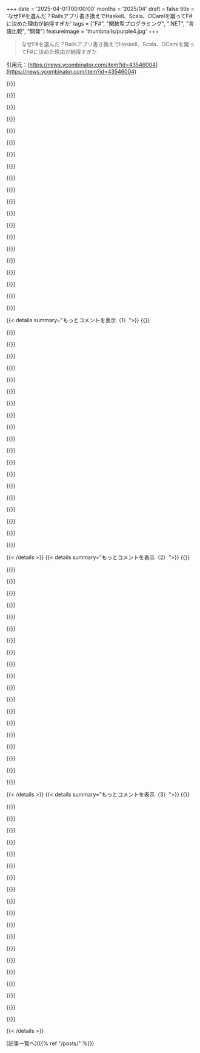 +++
date = '2025-04-01T00:00:00'
months = '2025/04'
draft = false
title = 'なぜF#を選んだ？Railsアプリ書き換えでHaskell、Scala、OCamlを蹴ってF#に決めた理由が納得すぎた'
tags = ["F#", "関数型プログラミング", ".NET", "言語比較", "開発"]
featureimage = 'thumbnails/purple4.jpg'
+++

> なぜF#を選んだ？Railsアプリ書き換えでHaskell、Scala、OCamlを蹴ってF#に決めた理由が納得すぎた

引用元：[https://news.ycombinator.com/item?id=43546004](https://news.ycombinator.com/item?id=43546004)

{{<matomeQuote body="F#はRuby on Railsアプリを書き換える時に最高の関数型言語だったんだよねー。HaskellとかOcamlとかScalaも見たけど。Microsoftテクノロジーは詳しくなかったから、F#は一番なさそうだったんだけど、一番の選択肢になったんだよね。Haskellの純粋さはちょっと難しくて、Ocamlのエコシステムはイマイチだったし。Scalaは複雑そうだったし…。F#は意外と簡単に始められたんだよね。コミュニティは корпоратив-mindedな感じだけど、メンバーはフレンドリーで賢くて助けてくれるよ。エコシステムも良くて、dotnetライブラリも使えるし。FsHttpとかFliとかwebsharperとか、良いライブラリやフレームワークもあるしね。マジでF#最高！" userName="raphinou" createdAt="2025-04-01T14:49:49" color="#ff5c5c">}}

{{<matomeQuote body="ちなみに、F#のslackはもう死んでて、コミュニティはDiscordに移行したみたいだよ。<br>https://discord.com/invite/fsharp-196693847965696000" userName="Lanayx" createdAt="2025-04-01T18:01:26" color="">}}

{{<matomeQuote body="ブログにも書いてないけど、Haskellの純粋さが難しかったってどういうこと？Haskellをプロダクションで使ってるけど、純粋さは気にならないな。ほとんどの関数はI/Oコンテキストにあるから、他の言語と変わらないし。" userName="kqr" createdAt="2025-04-01T15:30:20" color="">}}

{{<matomeQuote body="Haskellの純粋さに対するイメージが、始めた頃は難しかったなー。以前命令的に作ったプログラムをHaskellで書き直そうとしたんだけど、それがそもそもピュアなやり方じゃ難しくて。当時はzipersとかknot-tyingとか使って非効率的なことしてたけど、今は普通にやるかな。" userName="internet_points" createdAt="2025-04-01T21:04:22" color="">}}

{{<matomeQuote body="言語を選ぶ時って、簡単に手に入る情報とかから、これから起こりうる問題を推測したりするよね。Rescriptのobject typeが嫌で使わないって人もいたけど、Rescriptでobject typeなんて使わないし。IO monadとかも、使ったことないと想像しにくいし、影響がどれくらいあるかとかもわからないし。" userName="giraffe_lady" createdAt="2025-04-01T20:56:20" color="#45d325">}}

{{<matomeQuote body="＞You gotta remember people are often picking languages based on what they can easily find out about it and extrapolating/guessing about what problems they’ll run into with their expected use.”<br>それマジでそう思う。LispもSyntaxだけで拒否する人多いし。RescriptもReasonとJSの距離を縮めてJSデベロッパーを引きつけようとしたんだよね。" userName="fredrikholm" createdAt="2025-04-02T06:22:49" color="">}}

{{<matomeQuote body="もう6年前くらいだから覚えてないんだけど、Haskellを勉強し始めた時にそう思ったんだよね。今なら違う結論になるかも？わからん。=<<とか.とか$とかの特殊な演算子も理解するのが難しかった。F#の方がアプローチしやすくて、関数型のコンセプトを学べたんだよね。" userName="raphinou" createdAt="2025-04-01T15:41:58" color="">}}

{{<matomeQuote body="HaskellはIOとparityの違いとか、プログラミングの方法に影響を与えてくれたけど、複雑すぎて使いたくない。" userName="ninetyninenine" createdAt="2025-04-02T15:15:35" color="">}}

{{<matomeQuote body="ライブラリはどうなの？特定のmonadを使わされることない？" userName="blatantly" createdAt="2025-04-02T09:29:49" color="">}}

{{<matomeQuote body="使ってるライブラリはIOがベースになってるか、少なくともIOを許可してるから、liftIOでIOアクションできるよ。" userName="kqr" createdAt="2025-04-02T12:09:51" color="">}}

{{<matomeQuote body="Ruby on RailsからElixirに移った人が結構いたのに、なんで検討リストに入ってないの？　なんか理由ある？" userName="mike1o1" createdAt="2025-04-01T15:34:48" color="">}}

{{<matomeQuote body="メッセージで言うべきだったんだけど、強い型付けの言語を探してたんだよね。動的型付けの言語を愛用してたんだけど、Ruby on Railsのアプリが保守不能になっちゃって、原因の一つが動的型付けだったんだ。<br>静的型付けの言語なら、複雑なアプリでも長期的に保守しやすくなるかなと思って。そしたらマジでそうなって、もう動的型付けの言語で開発したくないレベル。<br>F#を学びながらライブラリ作ったんだけど、dotnetでasyncが主流なのを見逃して全部同期処理で書いちゃって。プロジェクトの半分くらいで気づいてasyncに切り替えたんだけど、動的型付けだったら地獄だったと思う。強い型のおかげで大規模なリファクタリングも自信を持ってできたよ。<br>アプリはオープンソースでここにあるよ: https://gitlab.com/myowndb/myowndb" userName="raphinou" createdAt="2025-04-01T15:52:56" color="#38d3d3">}}

{{<matomeQuote body="細かいことだけど、”強い型付け”と”静的型付け”は同じ意味じゃないよ。ここでは型システムの静的な性質に関心があるんだよね？　”強さ”とは違うものだよ。" userName="DonaldPShimoda" createdAt="2025-04-01T17:11:56" color="#785bff">}}

{{<matomeQuote body="マジでその通り。指摘ありがとう。" userName="raphinou" createdAt="2025-04-01T17:22:54" color="">}}

{{<matomeQuote body="どういたしまして！　じゃあね！" userName="DonaldPShimoda" createdAt="2025-04-01T18:37:58" color="">}}

{{<matomeQuote body="強い型付けと静的型付けについてもっと詳しく教えて！" userName="throwaway2037" createdAt="2025-04-02T08:19:43" color="">}}

{{<matomeQuote body="強い型付け：2 + ”2” はエラーになる(Pythonとか)。<br>静的型付け：2 + ”2” はコンパイル/パースできない(mypyとかTypescript)。<br>単純な例だけど、違いを感じてもらえるかな？" userName="baq" createdAt="2025-04-02T08:38:46" color="#ff33a1">}}

{{<matomeQuote body="＞static typing: 2 + ”2” does not compile/parse (e.g. Python vs mypy, Typescript vs JS)“<br>この例は正しくないと思うな。静的型付けは異なる型の値がどう相互作用するかに影響しないから。`2 + ”2”` が有効な式になる静的型付け言語は知らないけど、静的型付け言語は弱く型付けされる可能性があるよ。一番良い例はCで、明示的に型変換しなくても異なる型の値を組み合わせられる(`2 + 2.0`)。<br>強い/弱いと静的/動的は直交してると思う。例を挙げると：<br>・強い: `2 + ”2”` はエラー<br>・弱い: `2 + ”2”` は4になる<br>・静的: `var x = 2; x = ”2”` はエラー<br>・動的: `var x = 2; x = ”2”` はOK" userName="volemo" createdAt="2025-04-02T15:25:23" color="#ff5733">}}

{{<matomeQuote body="動的型付けでも後者(実行時)を禁止できるけど、実装によるね。潜在的型付けってのもあって、これは型が変数じゃなくて値に関連付けられる。<br>でも動的言語でも変数に型を関連付けて、最初にチェックした後に型が変わるのを禁止できる。" userName="sparkie" createdAt="2025-04-02T17:22:11" color="">}}

{{<matomeQuote body="＞But a dynamic language can have types associated with variables, and it can forbid changing those types after their types have been checked the first time.<br>それってC++の`auto`みたいな感じ？" userName="volemo" createdAt="2025-04-02T20:10:48" color="">}}

{{< details summary="もっとコメントを表示（1）">}}
{{<matomeQuote body="weak typingかー。2 + ”2”が22になっちゃうんだね。" userName="hoseja" createdAt="2025-04-02T10:32:23" color="">}}

{{<matomeQuote body="”4”とか4!もありえるね。4が一番たちが悪そうだけど。" userName="RUnconcerned" createdAt="2025-04-02T13:41:10" color="">}}

{{<matomeQuote body="一番ヤバいのはC言語かも。2+”22” = 0、4+”4” = 未定義の動作で、たぶん他の変数の値になっちゃう。" userName="pjc50" createdAt="2025-04-02T13:46:56" color="">}}

{{<matomeQuote body="＞”22”+2 = ””のことじゃない？2番目のポインタを作るのはUBじゃないよ、使うときだけ。" userName="manwe150" createdAt="2025-04-02T14:16:04" color="">}}

{{<matomeQuote body="最近はBEAM VM向けの強く型付けされた代替としてGleam[0]があるよ。まだ使ったことないけど、安全＋ミニマル＋生産性のスイートスポットに一番ハマりそう。(C言語風のsyntaxはちょっとイヤだけど、syntaxは言語の重要な側面じゃないしね。)" userName="tasuki" createdAt="2025-04-01T16:21:55" color="">}}

{{<matomeQuote body="Gleamは、BEAMをターゲットにしてる言語と同じように、F#に比べて1、2桁遅いよ。" userName="neonsunset" createdAt="2025-04-01T17:24:54" color="">}}

{{<matomeQuote body="魅力はruntime modelだよね。BEAM言語が本当に遅いのかどうかはすぐには確認できないけど、とりあえずそう仮定しよう。<br>遅いとしても、runtime modelはすごく柔軟で、スケールアップ・ダウンが安くて、hot updateも簡単だし、非同期処理もたくさんのprocessにまたがってすごく得意だよね。<br>F#もasync ergonomicsはすごく良いけど、同じようなtask/processingの柔軟性はないし、Websocketsはelixirとかerlangに比べるとちょっと面倒。" userName="no_wizard" createdAt="2025-04-01T18:41:36" color="#ff5733">}}

{{<matomeQuote body=".NETのSignalRはマジで良いよ。server[0]で強く型付けされたmessage hubが使えるし、client supportも広いし。web socketをscaleさせるためのinfrastructureを持ちたくないならAzure SignalR[1]もあるし。" userName="CharlieDigital" createdAt="2025-04-02T10:57:13" color="">}}

{{<matomeQuote body="Apache Spark、Delta LakeはScalaで書かれてるし。JVMベースだから、大きなecosystemもあるし。F#よりScalaの方が良い選択肢かもね。" userName="breadwinner" createdAt="2025-04-01T15:41:36" color="">}}

{{<matomeQuote body="良い選択肢になりえるのは確かだけど、俺にとってはそうじゃなかった。<br>Scalaとは相性が悪かったみたい。複雑な言語だって感じて、どうしても理解できなかったんだよね。<br>F#は評価の最初では最後の選択肢だったし、ScalaはJava ecosystemのおかげで上位だったんだけど、結局うまくいかなかった。<br>JVM上でF#が動けば最高なんだけどね！" userName="raphinou" createdAt="2025-04-01T15:58:04" color="#45d325">}}

{{<matomeQuote body=".NETで動くんだから、そりゃそうでしょ。小さいプラットフォームじゃないし。" userName="hurril" createdAt="2025-04-01T17:51:39" color="">}}

{{<matomeQuote body="基本的に全部OS上で動くし、そっちの方がもっと複雑じゃん。" userName="michaelcampbell" createdAt="2025-04-01T19:59:23" color="">}}

{{<matomeQuote body="F#ってScalaより習得簡単かな？ (Scalaは昔の2.x時代にちょっと触ったことあるけど、F#は全然知らない)" userName="flakiness" createdAt="2025-04-01T16:34:23" color="">}}

{{<matomeQuote body="JVMエコシステムでFPやるならClojureの方がいいと思うなー。Scalaの問題は、関数型とオブジェクト指向の両方をサポートしてるところ。Scalaで関わったコードベースは全部ごちゃ混ぜになっちゃって困るんだよね。でも最高の関数型言語は、もちろんElixir！ :D" userName="innocentoldguy" createdAt="2025-04-01T16:02:54" color="#ff5c5c">}}

{{<matomeQuote body="＞Every code base I've worked on in Scala has ended up being a hodgepodge of both<br>それって何か困ることある？Scalaのコードベースで働く中で、一番良いのはScalaのマルチパラダイムな性質を受け入れてるものだと思うな。OOで全部解決しようとするとレイヤーが増えちゃうし、FPで全部解決しようとすると高度なテクニックが必要になるし。OOの単純な部分とFPの単純な部分を組み合わせる方が、それぞれ単体でやるよりずっと良いと思う。何か違うこと見てきた？" userName="dkarl" createdAt="2025-04-01T17:00:20" color="#38d3d3">}}

{{<matomeQuote body="Elixirに強い型システムが入るのは面白いけど、Gleamにも注目だね。ただ、computation expressionsがないのが残念。https://github.com/CaptnCodr/Fli と https://github.com/fsprojects/FsHttp みたいな面白い可能性が開けるのに。" userName="raphinou" createdAt="2025-04-01T16:09:21" color="#785bff">}}

{{<matomeQuote body="Gleamはlispスタイルのマクロがないし、BEAMとOTPの実装も完全じゃないんだよね。例えば、Gleamはホットアップデートとか、完全な分散システムサポートとか、低レベルなプロセス操作とかをサポートしてない。静的型付けのためにBEAMとOTPのフルパワーを捨てるのはちょっと考えられないなー。" userName="innocentoldguy" createdAt="2025-04-01T16:27:30" color="#ff5733">}}

{{<matomeQuote body="今の俺の好みは、Elixirとその素晴らしいエコシステムをプロジェクトのシェルとして使って、コアなビジネスロジックをGleamで実装すること。" userName="felixyz" createdAt="2025-04-02T10:30:48" color="">}}

{{<matomeQuote body="Clojureも同じようにマルチパラダイムじゃないの？ もっとそうかも？" userName="michaelcampbell" createdAt="2025-04-01T20:00:04" color="">}}

{{<matomeQuote body="そうは思わないなー。関数型＋JVMへのブリッジって感じかな。言語自体にはそんなに多くのものはないし。関数型プログラミングが基本で、オブジェクトJVMのものをフックするためのツールがあるけど、それは言語の自然な流れじゃない。<br>Clojureはほとんど値と関数（といくつかのマクロ）でできてる。クラスとか継承とか情報隠蔽もない。プロトコルとマルチメソッドはあるけどね。良い感じに小さくてパワフルな言語だよ。" userName="lucyjojo" createdAt="2025-04-02T00:15:25" color="#ff33a1">}}


{{< /details >}}
{{< details summary="もっとコメントを表示（2）">}}
{{<matomeQuote body="F#試したけど、.NETの環境が初めてだったんだよね。hello worldやるだけで、プロジェクトファイルとかボイラープレートがめっちゃ多くてビックリして、やる気なくなったわー。FPとかimmutableとかモダンな言語はマジで賛成なんだけど、仕事ないじゃん？いいコード書いたって評価してくれる会社どこだよ？今はみんなAIで使いやすい言語とか、人員削減とか、生産性アップとかばっか考えてるし。20年プログラミングやってて4～5言語できるけど、インドはもっとひどくて、EUならまだJavaとかTypeScriptで何とか生活できるレベル。Kotlin + TypeScriptですら良い給料の仕事見つけるの難しいのに、ElixirとかClojureとかF#なんて無理ゲー。 relocateすれば70K/yearくらいの仕事あるかもだけど。だからニッチな言語勉強するの諦めたんだよね。" userName="rockyj" createdAt="2025-04-01T13:08:29" color="">}}

{{<matomeQuote body="F#のシンタックスは、純粋なロジックだけやってる時はマジで好き。でも、データベースとかREST APIとかのI/O処理が必要になると、MLの美しいシンタックス捨てて、 computation blocksとかいうクソダサいやつ使わないといけないんだよね。C#ならこんな感じ。<br>    var post ＝ await _postService.getById(id);<br><br>F#だとこんな感じ。<br>    let getPostById id ＝ async {<br>        let! post ＝ blogPostService.getPostById id<br>        return post<br>    }<br><br>    let post ＝ getPostById 42 |> Async.RunSynchronously<br><br>でも実際は、RunSynchronouslyはawaitと同じじゃないんだよね。async computationの結果をちゃんと扱おうと思ったら、continuation作らないといけないし。F#だけじゃなくて、Ocamlとか他のML系の言語も同じ問題を抱えてる気がする。F#で非同期処理やる時のパターンは、だいたい以下のどっちか。<br>1．ロジックは全部MLシンタックスで書いて、最後にcomputation blockにデータを渡してI/O処理して、unitを返す。<br>2．C#みたいなTask<>を返して、I/O処理は全部C#でやる。<br>どっちにしても、ML系の言語は、俺らが普段やってるCRUDアプリみたいな商用アプリには向いてない気がするんだよね。" userName="shortrounddev2" createdAt="2025-04-01T14:34:32" color="">}}

{{<matomeQuote body="個人的には、C#よりCRUDアプリに向いてると思うけどな。どっちも書いたことあるし。シンタックスの比較も、C#のコードに必要になるラッパーとかボイラープレートを考慮してないからフェアじゃない。awaitはどこでも使えるわけじゃないし。async使う時は、どのcontextで実行するか指定する必要があるけど、これはTask/Asyncを現在のsync contextで実行したくない時に便利。最近は、C#みたいな挙動が欲しいならtask使うのが普通だし、custom F# CE'sでSyncContextのオーバーロードを減らすライブラリもある。<br>> The equivalent C# to your F# would be<br>＞”  task { return! _postService.getById(id) }”<br><br>これは意味ないし。postServiceからtaskを直接返せばいいじゃん。asyncを同期的に実行する必要もないし。Asyncはtask、thread、sync上で何度もロジックを実行できるから、taskとは全然違うモデル。<br>C#のコードをF#のコードと比較するには（taskは同じじゃないから厳密には違うけど）、メソッドを定義して、taskを同期的に安全に実行する方法を見つける必要がある。<br>> public async Task<Post> GetPostById(id) => await blogPostService.getPostById(id);<br><br>  // これは完全に同じじゃない。taskはhotだから<br>  this.GetPostById(42).Result" userName="throw234234234" createdAt="2025-04-02T00:21:30" color="#45d325">}}

{{<matomeQuote body="F#はでかい言語で、MLのマルチパラダイム言語でC#と相互運用できるから、複雑になるのは仕方ないし、同じことをやる方法もたくさんある。強いメリットは、最初に動く関数型プロトタイプを作って、遅い部分をホットスポット最適化して、イミュータブルな関数をミュータブルな関数で置き換えて高速化できること。PythonとC++みたいに、パフォーマンスが重要な部分だけC++で書き換えるみたいな感じ。C#のawaitは、C#がF#の相互運用を考慮して設計しなかったのが残念。F#はtask builderを追加して、awaitをtask builderブロック内でlet!で置き換えられるようにした。<br>> let getById(id:int) : Task<string> = failwith ”never”<br>> let doWork(post:string) : unit = failwith ”never”<br>> let doThing() ＝ task {<br>>   let! post ＝ getById(42);<br>>   doWork(post); }”<br><br>または、taskをAsync.AwaitTask関数で通常のF# asyncに変換できる。<br>> let getPostById1(id:int) : Async<string> ＝ async { return! getById(id) |> Async.AwaitTask }<br>> let getPostById2(id:int) : Async<string> ＝ getById(id) |> Async.AwaitTask<br>> let getPostById3 : int -> Async<string> ＝ getById >> Async.AwaitTask" userName="cjbgkagh" createdAt="2025-04-01T16:38:07" color="">}}

{{<matomeQuote body="async CEの特別な挙動が必要な場合を除いて、task CEを常に使うのがベスト。元のコメントの人は、そのことを知らないし、F#がシームレスに動作するかどうか確認しようともしてない（実際は動作する）。F#で非同期コードを書くのは、C#よりも構文が少ない。ボイラープレートは必要ないし、F#はそういう風に書くべきじゃない。" userName="neonsunset" createdAt="2025-04-01T16:43:23" color="#ff5c5c">}}

{{<matomeQuote body="F#はでかい言語だから、初心者が知らないのは当然だと思う。F#を単純化するんじゃなくて、F#は万人向けじゃないってことを理解すればいいんじゃない？" userName="cjbgkagh" createdAt="2025-04-01T16:56:43" color="">}}

{{<matomeQuote body="別に良いんだけど、間違ったことを自信満々に言うより、特定の言語機能について確信がない方がマシだと思う。個人的には、”.NETは〇〇だからクソ”→”いつの話だよ？”→”10年前”→”それが？”みたいな無限ループにイライラする。上の例みたいに、新しいF#のコードでこんなことやるやつはいないと思う。task { ... } を普通に使うでしょ。" userName="neonsunset" createdAt="2025-04-01T17:08:56" color="#ff33a1">}}

{{<matomeQuote body="できるのはわかるけど、コードがクソみたいになるし、MLの美しさが損なわれるって言ってんだよ！" userName="shortrounddev2" createdAt="2025-04-01T20:42:29" color="">}}

{{<matomeQuote body="マジでやめてくれ。Task CEはF# 6.0からあって、CoreLibのTasksとValueTasksのawaitを問題なく処理できるんだから。" userName="neonsunset" createdAt="2025-04-01T21:03:04" color="#785bff">}}

{{<matomeQuote body="OcamlとF#どっちが好きか、それともC#とF#どっちが好きかってこと？あなたの例は確かにエレガントじゃないけど、 built inされてる関数をわざわざ4行で再現してる時点で設計が悪い。どの言語でもクソコードは書けるでしょ。" userName="cjbgkagh" createdAt="2025-04-01T21:22:23" color="#ff5733">}}

{{<matomeQuote body="F#のcomputation blocksが見た目もっと良ければいいのになー。C#みたいにasyncメソッドでアロー構文もっと綺麗に書けるじゃん？F#って独自のキーワード使いすぎな気がするんだよね。もっと再利用してほしい。member this.Foo = ...とかmember val Foo = ...とかさ。" userName="shortrounddev2" createdAt="2025-04-02T13:24:11" color="">}}

{{<matomeQuote body="批判が支離滅裂で意味不明。そもそもcomputation block使わなくても、組み込み関数で同じことできるし。キーワード増やさないでって言う割に、新しいの提案してるじゃん。F#は万人に合うわけじゃないんだから、それでいいんだよ。" userName="cjbgkagh" createdAt="2025-04-02T16:08:52" color="">}}

{{<matomeQuote body="＞あんたが新しいキーワードを提案してるって言ってるけど<br>してないし。asyncはF#のキーワードだし、括弧をなくしてreturn文を削除してほしいって言ってるだけ。<br>＞言語設計にはトレードオフがあるけど、どこが改善されるか分からないって言ってるけど<br>読みやすくなるし、特定の機能のための特殊な構文が減るし。MLスタイルの構文を維持できるし、computation blockでラップする必要なくなる。あれF#で一番ダサい構文じゃん？<br>＞Computation expressionsは便利なものだって言ってるけど<br>そうは思わない。見た目が悪い。もっと砂糖をかけてくれ。" userName="shortrounddev2" createdAt="2025-04-02T16:40:34" color="">}}

{{<matomeQuote body="'async'はF#のキーワードじゃなくて、builder instanceだよ。return文は何か返したいときにだけ必要。async { let! x = f(); return x}はf()にできる。残りはあんたの意見だね。同意しないけど。" userName="cjbgkagh" createdAt="2025-04-02T17:12:11" color="#ff33a1">}}

{{<matomeQuote body="この区別はマジで意味ない。言語の使いやすさの問題なんだよ。純粋関数型言語から抜け出すと、とたんに使いづらくなる。" userName="shortrounddev2" createdAt="2025-04-02T18:18:14" color="">}}

{{<matomeQuote body="`var post = await _postService.getById(id);`<br>F#だと`let! post = _postService.getById id`だよね。" userName="malakai521" createdAt="2025-04-01T15:06:59" color="#785bff">}}

{{<matomeQuote body="C#だとasyncじゃないメソッドでawait使えないから、短絡的な意見だと思う。" userName="smoothdeveloper" createdAt="2025-04-01T14:56:10" color="">}}

{{<matomeQuote body="関係ないじゃん。結局全部asyncにする必要があるけど、それでもF#よりシンタックス綺麗だよ。Asp.Net controller使ってるなら、handlerをasync Task<IActionResult>にすればいいだけだし。mainメソッドだってasyncにできるし。" userName="shortrounddev2" createdAt="2025-04-01T14:59:16" color="">}}

{{<matomeQuote body="シンタックスは全く同じだよ。C#は`var x = await`で、F#は`let! x =`。controller handlerも同じ。C#は`async`キーワードで、F#は`task` CEでマークされる。" userName="malakai521" createdAt="2025-04-01T15:29:25" color="#ff5733">}}

{{<matomeQuote body="えーと、全然同じじゃないよ。let!はcomputation blockの中でしか使えないし。computation blockから値を返して、スレッドを止めずにFunctionalな世界に戻りたいなら、継続を使わないといけないんだけど、C#にはasync/awaitっていう構文糖があるけど、F#にはないんだよね。" userName="shortrounddev2" createdAt="2025-04-01T15:42:56" color="">}}


{{< /details >}}
{{< details summary="もっとコメントを表示（3）">}}
{{<matomeQuote body="awaitはasync functionの中でしか使えないじゃん。let!がcomputation expressionの中でしか使えないのと何が違うのさ？" userName="sparkie" createdAt="2025-04-01T16:02:40" color="#785bff">}}

{{<matomeQuote body="だってasync functionって、動かすためにsyntaxを変える必要ないじゃん。" userName="shortrounddev2" createdAt="2025-04-01T16:40:40" color="">}}

{{<matomeQuote body="逆だよ。C#はasync/awaitのsyntaxが固定されてる。F#のasync/awaitのsyntaxは、ユーザーが自由に使える汎用的な仕組みなんだ。" userName="Smaug123" createdAt="2025-04-01T18:55:35" color="#ff5733">}}

{{<matomeQuote body="もし君のコードベースがasync awaitを既に使ってるなら、マジで問題ないと思うよ。" userName="jayd16" createdAt="2025-04-01T15:17:45" color="">}}

{{<matomeQuote body="君の考えはわかるよ。俺はニッチな言語を学ぶための媒体として見てるんだ。例えば、個人のプロジェクトでRustを使うのが好きなんだよね。リリースしないプロジェクトでも、immutableとか、functional programmingとか、trait-oriented programmingの教訓が日々の仕事に役立つから。だから、ニッチな言語を学ぶのは価値があると思うんだ。" userName="8s2ngy" createdAt="2025-04-01T14:02:26" color="#ff33a1">}}

{{<matomeQuote body="Rustをニッチな言語って呼ぶのはもう違うんじゃない？（2018年くらいならそうかもだけど）多くの大企業で普通に使われてるし。" userName="jen20" createdAt="2025-04-01T14:13:18" color="#ff5c5c">}}

{{<matomeQuote body="このバブルの外ではめっちゃニッチだよ。" userName="homebrewer" createdAt="2025-04-01T14:47:33" color="">}}

{{<matomeQuote body="Stack Overflowのdeveloper surveyによると、Rustは12.5%で、C#やJavaの半分くらい、Pythonの4分の1くらい。Rubyよりは2倍以上。だから全然ニッチじゃない。" userName="mmoskal" createdAt="2025-04-01T18:15:21" color="#ff5c5c">}}

{{<matomeQuote body="念のため言っとくと、そのdeveloper surveyで聞かれたのは、＞“過去1年間に集中的に開発作業を行った、または今後1年間に取り組みたいプログラミング、スクリプト、マークアップ言語は何ですか？”<br>ってこと。<br>仕事でその言語を使ってるかは聞いてないんだよね。<br>あと、同じ結果で、Rustのすぐ上に、＞PowerShell 13.8%<br>ってあるし。<br>＜sarcasm＞じゃあ、Microsoft PowerShellの方がRustより人気があるって言っても大丈夫だよね。＜/sarcasm＞" userName="throwaway2037" createdAt="2025-04-02T08:36:11" color="">}}

{{<matomeQuote body="俺的にニッチじゃないってことは仕事があるってことだと思うんだよね。で、Rustには仕事がない。少なくとも意味のある量ではね。ほとんどの国では皆無だよ。だから俺にとってはニッチのど真ん中って感じ。" userName="askonomm" createdAt="2025-04-01T21:13:20" color="">}}

{{<matomeQuote body="F#はたぶん永遠にニッチなままだろうね。Rustは違うと思う。MicrosoftとかGoogleとかLinux Kernelでの採用がどんどん増えてるし、加速してるから。CとC++の40年以上の支配を打ち破るには時間がかかるってこと。" userName="vlovich123" createdAt="2025-04-01T15:36:21" color="#38d3d3">}}

{{<matomeQuote body="個人的にはRustの複雑さよりCのシンプルさの方が好きだな。俺だけかもだけど。" userName="johnisgood" createdAt="2025-04-01T16:40:16" color="">}}

{{<matomeQuote body="俺はRustの方がCよりずっとシンプルだと思うけどな。コンパイルできれば、たぶんエンコードしたビジネスロジックの有効な表現になってる。もちろん、そのロジックを間違えることはあるし、どの言語もそれが防げるわけじゃない。知ってるって！いろんな言語が試したけど、俺の考えを誤って伝える能力で打ち破ってきたんだ！でも少なくともRustなら、コードが実際に自分が頼んだことをしてくれるって自信がある。Cだと、クラッシュせずに何百回も実行するまでそんな自信は持てないな。<br>（Cの残念なコードを書かないようにするための豊富なエコシステムについてはよく知ってるよ。Coverityで働いてたこともあるし。むしろ、Cのコードが完全に壊れてないことをある程度確信するまでに、どれだけのハードルを乗り越えなきゃいけないかを思い知らされた。）" userName="kstrauser" createdAt="2025-04-01T18:04:05" color="#ff5733">}}

{{<matomeQuote body="それって…かなり反論的な意見に聞こえるな。Imho、Cは時々ちょっと壊れやすいコードを作っちゃうかもしれないけど、Rustはそれより二桁くらい複雑だと思う。" userName="dboreham" createdAt="2025-04-02T12:25:04" color="">}}

{{<matomeQuote body="いや、彼の言いたいことはわかるよ。Cは「時々ちょっと壊れやすいコード」なんかじゃないんだ。コードの複雑さ、コード量、コードに関わる人数が増えれば増えるほど、脆さが蔓延するんだよ。" userName="ninetyninenine" createdAt="2025-04-02T15:19:40" color="">}}

{{<matomeQuote body="兄弟コメントが指摘してるように、.fsprojマニフェストとProgram.fsファイルだけだよ。何のボイラープレートのこと言ってるの？JavaとかTypeScriptで作られたプロジェクトとは真逆でしょ。F#の場合、本格的なアプリケーションやライブラリを作るにはプロジェクトが必要だけど、それ以外は.fsxでF#スクリプトを書いて'dotnet fsi {SomeScript.fsx}'で実行すればいいんだ。<br>（当然、shebangとしてdotnet fsiを指定して、これらのスクリプトをUnixシステム上の一般的なスクリプトに統合することもできる。すごく生産的だよ）" userName="neonsunset" createdAt="2025-04-01T13:37:46" color="#ff33a1">}}

{{<matomeQuote body="たぶん、新しいプロジェクト形式が登場する前の.NET Core以前のことか、Visual Studioでプロジェクトを作成して、オプションのボックスを全部チェックしてるんじゃないかな。確かに昔は、コードを実行するために必要なボイラープレートが今よりずっと多かった。今は、VS Codeで合計2つのファイルで.NETプロジェクトをかなり快適に実行できるよ。" userName="twodave" createdAt="2025-04-01T13:45:17" color="">}}

{{<matomeQuote body="Visual Studioを使ってるなら、fsprojだけでなくソリューションファイルも生成されるね。俺はC/C++で育ったから、ボイラープレートのプロジェクト/IDE/makeファイルやビルドオブジェクトを見るのは当然だと思ってる。主にJITコンパイル/インタプリタ言語を使ってる人は、ソースファイルがいっぱい入ったディレクトリツリーがあって、CLIツールがすべてを管理してるのに慣れてるんじゃないかな。依存関係リストファイルもあるかもしれないけど、それくらい。Pythonとかjavascriptはそんな感じ。" userName="shortrounddev2" createdAt="2025-04-01T14:45:32" color="">}}

{{<matomeQuote body="F#はAIとかなり相性が良いよ。すべてのAIモデルは、自然なF#コードを生成する能力がある。実際、優れた型システムのおかげで、実装する前にAIに型を使って問題をうまくモデル化させれば、ありもしないバグも簡単に見つけられる。" userName="Foofoobar12345" createdAt="2025-04-01T16:39:02" color="#45d325">}}

{{<matomeQuote body="F#とかScala、Haskell、OCamlって、マジでビルドシステムがクソすぎて普及が止まってるよね。Rustの方がビルドシステムが良いから、問題領域に合わなくても選ばれてる。組み込み開発でC++じゃなくてRustを選ぶ理由の8割はビルドシステムだよ。非営利団体とか企業がバックについてる言語が、未だにクソなビルドシステムなのマジ意味不明。ビルドシステムへの投資が一番重要だってマジ。" userName="darksaints" createdAt="2025-04-01T18:08:04" color="#45d325">}}


{{< /details >}}


[記事一覧へ]({{% ref "/posts/" %}})
